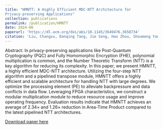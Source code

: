 ```yaml
---
title: "HMNTT: A Highly Efficient MDC-NTT Architecture for
Privacy-preserving Applications"
collection: publications
permalink: /publication/HMNTT
date: 2024-06
paperurl: 'https://dl.acm.org/doi/abs/10.1145/3649476.3658734'
citation: 'Liu, Changxu, Danqing Tang, Jie Song, Hao Zhou, Shoumeng Yan, and Fan Yang. "HMNTT: A Highly Efficient MDC-NTT Architecture for Privacy-preserving Applications." In Proceedings of the Great Lakes Symposium on VLSI 2024, pp. 7-12. 2024.'
---
```

Abstract: In privacy-preserving applications like Post-Quantum Cryptography (PQC) and Fully Homomorphic Encryption (FHE), polynomial multiplication is common, and the Number Theoretic Transform (NTT) is a key algorithm for reducing its complexity. In this paper, we present HMNTT, a highly efficient MDC-NTT architecture. Utilizing the four-step NTT algorithm and a pipelined transpose module, HMNTT offers a highly efficient and scalable architecture for handling NTT with large degrees. We optimize the processing element (PE) to alleviate backpressure and data conflicts in data flow. Leveraging FPGA characteristics, we construct a modular multiplication module to reduce resource usage and improve operating frequency. Evaluation results indicate that HMNTT achieves an average of 2.34× and 1.26× reduction in Area-Time Product compared to the latest pipelined NTT architectures.

[Download paper here](http://academicpages.github.io/files/HMNTT.pdf)
